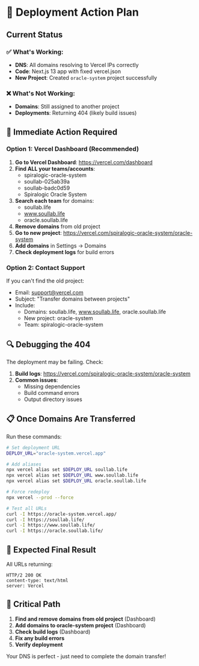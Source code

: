 # 🚀 Deployment Action Plan

## Current Status

### ✅ What's Working:
- **DNS**: All domains resolving to Vercel IPs correctly
- **Code**: Next.js 13 app with fixed vercel.json
- **New Project**: Created `oracle-system` project successfully

### ❌ What's Not Working:
- **Domains**: Still assigned to another project
- **Deployments**: Returning 404 (likely build issues)

## 🎯 Immediate Action Required

### Option 1: Vercel Dashboard (Recommended)

1. **Go to Vercel Dashboard**: https://vercel.com/dashboard
2. **Find ALL your teams/accounts**:
   - spiralogic-oracle-system
   - soullab-025ab39a  
   - soullab-badc0d59
   - Spiralogic Oracle System
3. **Search each team** for domains:
   - soullab.life
   - www.soullab.life
   - oracle.soullab.life
4. **Remove domains** from old project
5. **Go to new project**: https://vercel.com/spiralogic-oracle-system/oracle-system
6. **Add domains** in Settings → Domains
7. **Check deployment logs** for build errors

### Option 2: Contact Support

If you can't find the old project:
- Email: support@vercel.com
- Subject: "Transfer domains between projects"
- Include:
  - Domains: soullab.life, www.soullab.life, oracle.soullab.life
  - New project: oracle-system
  - Team: spiralogic-oracle-system

## 🔍 Debugging the 404

The deployment may be failing. Check:

1. **Build logs**: https://vercel.com/spiralogic-oracle-system/oracle-system
2. **Common issues**:
   - Missing dependencies
   - Build command errors
   - Output directory issues

## 📋 Once Domains Are Transferred

Run these commands:

```bash
# Set deployment URL
DEPLOY_URL="oracle-system.vercel.app"

# Add aliases
npx vercel alias set $DEPLOY_URL soullab.life
npx vercel alias set $DEPLOY_URL www.soullab.life
npx vercel alias set $DEPLOY_URL oracle.soullab.life

# Force redeploy
npx vercel --prod --force

# Test all URLs
curl -I https://oracle-system.vercel.app/
curl -I https://soullab.life/
curl -I https://www.soullab.life/
curl -I https://oracle.soullab.life/
```

## 🎊 Expected Final Result

All URLs returning:
```
HTTP/2 200 OK
content-type: text/html
server: Vercel
```

## 🚨 Critical Path

1. **Find and remove domains from old project** (Dashboard)
2. **Add domains to oracle-system project** (Dashboard)
3. **Check build logs** (Dashboard)
4. **Fix any build errors**
5. **Verify deployment**

Your DNS is perfect - just need to complete the domain transfer!